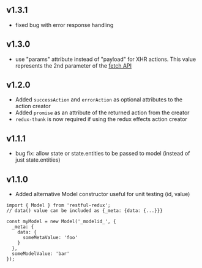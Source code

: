 ## v1.3.1
- fixed bug with error response handling

## v1.3.0
- use "params" attribute instead of "payload" for XHR actions.  This value represents the 2nd parameter of the [fetch API](https://developer.mozilla.org/en-US/docs/Web/API/Fetch_API/Using_Fetch)

## v1.2.0
- Added `successAction` and `errorAction` as optional attributes to the action creator
- Added `promise` as an attribute of the returned action from the creator
- `redux-thunk` is now required if using the redux effects action creator

## v1.1.1
- bug fix: allow state or state.entities to be passed to model (instead of just state.entities)

## v1.1.0
- Added alternative Model constructor useful for unit testing (id, value)
```
import { Model } from 'restful-redux';
// data() value can be included as {_meta: {data: {...}}}

const myModel = new Model('_modelid_', {
  _meta: {
    data: {
      someMetaValue: 'foo'
    }
  },
  someModelValue: 'bar'
});
```

